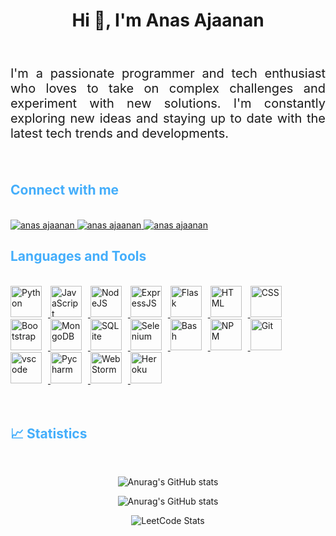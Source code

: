 <h1 style="text-align: center">Hi 👋, I'm Anas Ajaanan</h1>
<br>
<p style="text-align: justify; font-size: 20px;" >
    I'm a passionate programmer and tech enthusiast who loves to take on complex challenges and experiment with new solutions. I'm constantly exploring new ideas and staying up to date with the latest tech trends and developments.
</p>
<br>


<h2 style="color: #44AEFB">Connect with me</h2>
<br>
<a href="https://www.instagram.com/anas__ajaanan/" target="_blank">
  <img  alt="anas ajaanan"  src="https://img.icons8.com/fluency/48/instagram-new.png" />
</a>
<a href="https://twitter.com/AjaananAnas" target="_blank">
  <img  alt="anas ajaanan"  src="https://img.icons8.com/color/48/twitter--v1.png" />
</a>
<a href="mailto:anasajaanan.official@gmail.com" target="_blank">
  <img  alt="anas ajaanan"  src="https://img.icons8.com/fluency/48/mail.png" />
</a>

<br>

<!-- Languages and Tools -->
<h2 style="color: #44AEFB">Languages and Tools</h2>
<br>   
<div>
  <!-- <a href="https://www.cprogramming.com/" target="_blank" rel="noreferrer">
      <img  alt="C" height="50px" style="padding-right:10px;" src="https://cdn.jsdelivr.net/gh/devicons/devicon/icons/c/c-original.svg"/>
  </a> -->
  <a href="https://www.python.org/" target="_blank" rel="noreferrer">
      <img  alt="Python" height="50px" style="padding-right:10px;" src="https://cdn.jsdelivr.net/gh/devicons/devicon/icons/python/python-original.svg"/>
  </a>
  <a href="https://developer.mozilla.org/en-US/docs/Web/JavaScript" target="_blank" rel="noreferrer">
      <img  alt="JavaScript" height="50px" style="padding-right:10px;" src="https://cdn.jsdelivr.net/gh/devicons/devicon/icons/javascript/javascript-plain.svg"/>
  </a>
  <a href="https://nodejs.org/en/" target="_blank" rel="noreferrer">
      <img  alt="NodeJS" height="50px" style="padding-right:10px;" src="https://cdn.jsdelivr.net/gh/devicons/devicon/icons/nodejs/nodejs-original.svg"/>
  </a>
  <a href="https://nodejs.org/en/" target="_blank" rel="noreferrer">
      <img  alt="ExpressJS" height="50px" style="padding-right:10px;" src="https://img.icons8.com/ios/50/express-js.png"/>
  </a>
  <a href="https://flask.palletsprojects.com/en/2.3.x/" target="_blank" rel="noreferrer">
      <img  alt="Flask" height="50px" style="padding-right:10px;" src="https://www.vectorlogo.zone/logos/pocoo_flask/pocoo_flask-icon.svg"/>
  </a>
  <a href="https://developer.mozilla.org/en-US/docs/Web/HTML" target="_blank" rel="noreferrer">
      <img  alt="HTML" height="50px" style="padding-right:10px;" src="https://cdn.jsdelivr.net/gh/devicons/devicon/icons/html5/html5-original.svg"/>
  </a>
  <a href="https://developer.mozilla.org/en-US/docs/Web/CSS" target="_blank" rel="noreferrer">
      <img  alt="CSS" height="50px" style="padding-right:10px;" src="https://cdn.jsdelivr.net/gh/devicons/devicon/icons/css3/css3-original.svg"/>
  </a>
  <a href="https://getbootstrap.com/" target="_blank" rel="noreferrer">
      <img  alt="Bootstrap" height="50px" style="padding-right:10px;" src="https://cdn.jsdelivr.net/gh/devicons/devicon/icons/bootstrap/bootstrap-original.svg"/>
  </a>
  <a href="https://www.mongodb.com/" target="_blank" rel="noreferrer">
      <img  alt="MongoDB" height="50px" style="padding-right:10px;" src="https://cdn.jsdelivr.net/gh/devicons/devicon/icons/mongodb/mongodb-original.svg"/>
  </a>
  <a href="https://www.sqlite.org/index.html" target="_blank" rel="noreferrer">
      <img  alt="SQLite" height="50px" style="padding-right:10px;" src="https://cdn.jsdelivr.net/gh/devicons/devicon/icons/sqlite/sqlite-original.svg"/>
  </a>
  <a href="https://www.selenium.dev/" target="_blank" rel="noreferrer">
      <img  alt="Selenium" height="50px" style="padding-right:10px;" src="https://img.icons8.com/ios/50/selenium-test-automation.png"/>
  </a>
      <a href="https://www.gnu.org/software/bash/" target="_blank" rel="noreferrer">
      <img  alt="Bash" height="50px" style="padding-right:10px;" src="https://www.vectorlogo.zone/logos/gnu_bash/gnu_bash-icon.svg"/>
  </a>
  </a>
	<a href="https://www.npmjs.com/" target="_blank" rel="noreferrer">
	<img  alt="NPM" height="50px" style="padding-right:10px;" src="https://cdn.jsdelivr.net/gh/devicons/devicon/icons/npm/npm-original-wordmark.svg"/>
  </a>
    <a href="https://git-scm.com/" target="_blank" rel="noreferrer">
      <img  alt="Git" height="50px" style="padding-right:10px;" src="https://cdn.jsdelivr.net/gh/devicons/devicon/icons/git/git-original.svg"/>
  </a>
  <a href="https://code.visualstudio.com/" target="_blank" rel="noreferrer">
      <img  alt="vscode" height="50px" style="padding-right:10px;"src="https://cdn.jsdelivr.net/gh/devicons/devicon/icons/vscode/vscode-original.svg"/>
  </a>
  <a href="https://www.jetbrains.com/pycharm/" target="_blank" rel="noreferrer">
      <img  alt="Pycharm" height="50px" style="padding-right:10px;"src="https://upload.wikimedia.org/wikipedia/commons/1/1d/PyCharm_Icon.svg"/>
  </a>
  <a href="https://www.jetbrains.com/webstorm/" target="_blank" rel="noreferrer">
      <img  alt="Web Storm" height="50px" style="padding-right:10px;"src="https://upload.wikimedia.org/wikipedia/commons/c/c0/WebStorm_Icon.svg"/>
  </a>
  <a href="https://www.heroku.com/" target="_blank" rel="noreferrer">
      <img  alt="Heroku" height="50px" style="padding-right:10px;" src="https://www.vectorlogo.zone/logos/heroku/heroku-icon.svg"/> 
  </a>
</div>
<br>
<br>



<!-- Statistics -->
<h2 style="color: #44AEFB">📈 Statistics</h2>
<br>

<div align="center">

![Anurag's GitHub stats](https://github-readme-stats.vercel.app/api?username=anassajaanan&show_icons=true&theme=buefy&line_height=33)

![Anurag's GitHub stats](https://github-readme-streak-stats.herokuapp.com/?user=anassajaanan&theme=buefy&line_height=33)


![LeetCode Stats](https://leetcard.jacoblin.cool/anasajaanan?theme=unicorn&font=GFS%20Didot&ext=activity&width=490&height=300)

</div>
